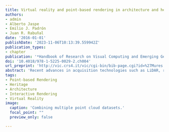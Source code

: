 ```yaml
---
title: Virtual reality and point-based rendering in architecture and heritage
authors:
- admin
- Alberto Jaspe
- Emilio J. Padrón
- Juan R. Rabuñal
date: '2016-01-01'
publishDate: '2023-11-06T10:13:39.559942Z'
publication_types:
- chapter
publication: '*Handbook of Research on Visual Computing and Emerging Geometrical Design Tools*'
doi: '10.4018/978-1-5225-0029-2.ch004'
url_preprint: 'http://vic.crs4.it/vic/cgi-bin/bib-page.cgi?id=%27Mures:2016:VRP%27'
abstract: 'Recent advances in acquisition technologies such as LiDAR, range cameras and photogrammetry have put point clouds once again in the forefront of several fields with applications in Computer Graphics, Vision and Machine Learning, such as civil engineering, architecture, heritage and archaeology. Taking also into account new progressions in Virtual Reality that are also making VR relevant again, the possibilities when using these two technologies together are endless. From the improvement of architectural workflows, to the conservation of important ancient monuments, these two technologies can improve current efforts substantially. This chapter focuses on how these two fields can be combined in new and innovative ways, so that professionals can optimally exploit the advantages that these improved technologies can offer.'
tags: 
- Point-based Rendering
- Heritage
- Architecture
- Interactive Rendering
- Virtual Reality
image:
  caption: 'Combining multiple point cloud datasets.'
  focal_point: ""
  preview_only: false

---
```

